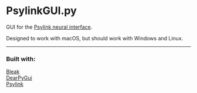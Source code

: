 # PsylinkGUI.py

GUI for the [Psylink neural interface](https://psylink.me).

Designed to work with macOS, but should work with Windows and Linux.

---

### Built with:
[Bleak](https://github.com/hbldh/bleak) \
[DearPyGui](https://github.com/hoffstadt/DearPyGui) \
[Psylink](https://codeberg.org/psylink/psylink) 
